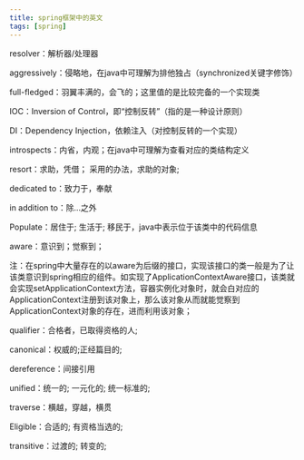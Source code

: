 ```yaml
---
title: spring框架中的英文
tags: [spring]
---
```


resolver：解析器/处理器

aggressively：侵略地，在java中可理解为排他独占（synchronized关键字修饰）

full-fledged：羽翼丰满的，会飞的；这里值的是比较完备的一个实现类

IOC：Inversion of Control，即“控制反转”（指的是一种设计原则）

DI：Dependency Injection，依赖注入（对控制反转的一个实现）

introspects：内省，内观；在java中可理解为查看对应的类结构定义

resort：求助，凭借； 采用的办法，求助的对象; 

dedicated to：致力于，奉献

in addition to：除...之外

Populate：居住于; 生活于; 移民于，java中表示位于该类中的代码信息

aware：意识到；觉察到；

注：在spring中大量存在的以aware为后缀的接口，实现该接口的类一般是为了让该类意识到spring相应的组件。如实现了ApplicationContextAware接口，该类就会实现setApplicationContext方法，容器实例化对象时，就会白对应的ApplicationContext注册到该对象上，那么该对象从而就能觉察到ApplicationContext对象的存在，进而利用该对象；

qualifier：合格者，已取得资格的人; 

canonical：权威的;正经篇目的;

dereference：间接引用

unified：统一的; 一元化的; 统一标准的;

traverse：横越，穿越，横贯

Eligible：合适的; 有资格当选的; 

transitive：过渡的; 转变的;